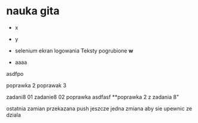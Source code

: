 # nauka gita
- x
- y
- selenium ekran logowania
Teksty pogrubione **w**

- aaaa

asdfpo

poprawka 2
poprawak 3

zadani8 01
zadanie8 02
poprawka asdfasf
**poprawka 2 z zadania 8"

ostatnia zamian przekazana push
jeszcze jedna zmiana aby sie upewnic ze dziala
